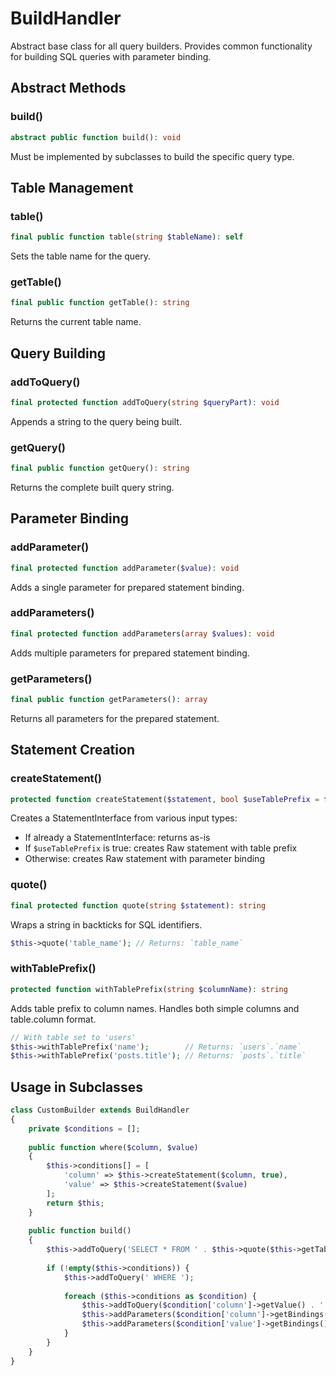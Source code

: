 # BuildHandler

Abstract base class for all query builders. Provides common functionality for building SQL queries with parameter binding.

## Abstract Methods

### build()

```php
abstract public function build(): void
```

Must be implemented by subclasses to build the specific query type.

## Table Management

### table()

```php
final public function table(string $tableName): self
```

Sets the table name for the query.

### getTable()

```php
final public function getTable(): string
```

Returns the current table name.

## Query Building

### addToQuery()

```php
final protected function addToQuery(string $queryPart): void
```

Appends a string to the query being built.

### getQuery()

```php
final public function getQuery(): string
```

Returns the complete built query string.

## Parameter Binding

### addParameter()

```php
final protected function addParameter($value): void
```

Adds a single parameter for prepared statement binding.

### addParameters()

```php
final protected function addParameters(array $values): void
```

Adds multiple parameters for prepared statement binding.

### getParameters()

```php
final public function getParameters(): array
```

Returns all parameters for the prepared statement.

## Statement Creation

### createStatement()

```php
protected function createStatement($statement, bool $useTablePrefix = false): StatementInterface
```

Creates a StatementInterface from various input types:

- If already a StatementInterface: returns as-is
- If `$useTablePrefix` is true: creates Raw statement with table prefix
- Otherwise: creates Raw statement with parameter binding

### quote()

```php
final protected function quote(string $statement): string
```

Wraps a string in backticks for SQL identifiers.

```php
$this->quote('table_name'); // Returns: `table_name`
```

### withTablePrefix()

```php
protected function withTablePrefix(string $columnName): string
```

Adds table prefix to column names. Handles both simple columns and table.column format.

```php
// With table set to 'users'
$this->withTablePrefix('name');        // Returns: `users`.`name`
$this->withTablePrefix('posts.title'); // Returns: `posts`.`title`
```

## Usage in Subclasses

```php
class CustomBuilder extends BuildHandler
{
    private $conditions = [];
    
    public function where($column, $value)
    {
        $this->conditions[] = [
            'column' => $this->createStatement($column, true),
            'value' => $this->createStatement($value)
        ];
        return $this;
    }
    
    public function build()
    {
        $this->addToQuery('SELECT * FROM ' . $this->quote($this->getTable()));
        
        if (!empty($this->conditions)) {
            $this->addToQuery(' WHERE ');
            
            foreach ($this->conditions as $condition) {
                $this->addToQuery($condition['column']->getValue() . ' = ' . $condition['value']->getValue());
                $this->addParameters($condition['column']->getBindings());
                $this->addParameters($condition['value']->getBindings());
            }
        }
    }
}
```